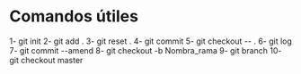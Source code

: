 # Comandos útiles

1- git init
2- git add .
3- git reset .
4- git commit
5- git checkout -- .
6- git log
7- git commit --amend
8- git checkout -b Nombra_rama
9- git branch
10- git checkout master